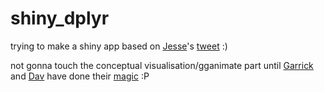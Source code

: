 # shiny_dplyr

trying to make a shiny app based on [Jesse](https://twitter.com/kierisi)'s [tweet](https://twitter.com/kierisi/status/1036293295352229889) :)  

not gonna touch the conceptual visualisation/gganimate part until [Garrick](https://twitter.com/grrrck) and [Dav](https://twitter.com/dav_zim) have done their [magic](https://twitter.com/grrrck/status/1036304447385870336) :P